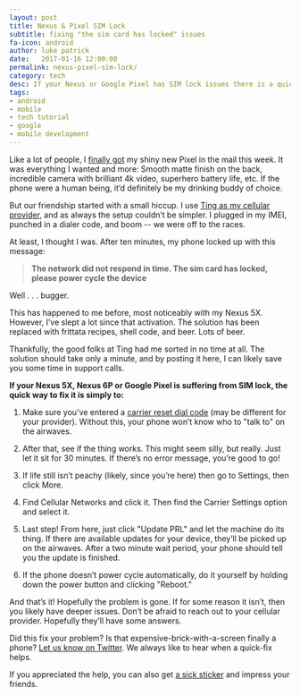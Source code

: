 ```yaml
---
layout: post
title: Nexus & Pixel SIM Lock
subtitle: fixing "the sim card has locked" issues
fa-icon: android
author: luke patrick
date:   2017-01-16 12:00:00
permalink: nexus-pixel-sim-lock/
category: tech
desc: If your Nexus or Google Pixel has SIM lock issues there is a quick and easy fix to your problems. Save yourself a call to tech support and try this one-minute fix first. 
tags:
- android
- mobile
- tech tutorial
- google
- mobile development
---
```


Like a lot of people, I [finally got](http://www.investors.com/news/technology/google-pixel-sales-strong-at-verizon-delays-till-january/) my shiny new Pixel in the mail this week. It was everything I wanted and more: Smooth matte finish on the back, incredible camera with brilliant 4k video, superhero battery life, etc. If the phone were a human being, it’d definitely be my drinking buddy of choice. 

But our friendship started with a small hiccup. I use [Ting as my cellular provider](https://zrapg758j5f.ting.com/), and as always the setup couldn’t be simpler. I plugged in my IMEI, punched in a dialer code, and boom -- we were off to the races. 

At least, I thought I was. After ten minutes, my phone locked up with this message:

> **The network did not respond in time. The sim card has locked, please power cycle the device**

Well . . . bugger. 

This has happened to me before, most noticeably with my Nexus 5X. However, I’ve slept a lot since that activation. The solution has been replaced with frittata recipes, shell code, and beer. Lots of beer. 

Thankfully, the good folks at Ting had me sorted in no time at all. The solution should take only a minute, and by posting it here, I can likely save you some time in support calls. 

**If your Nexus 5X, Nexus 6P or Google Pixel is suffering from SIM lock, the quick way to fix it is simply to:**

1. Make sure you’ve entered a [carrier reset dial code](https://help.ting.com/hc/en-us/articles/205428358-Wiping-the-phone-number-from-your-CDMA-device-Carrier-Reset-) (may be different for your provider). Without this, your phone won’t know who to "talk to" on the airwaves.

2. After that, see if the thing works. This might seem silly, but really. Just let it sit for 30 minutes. If there’s no error message, you’re good to go! 

3. If life still isn’t peachy (likely, since you’re here) then go to Settings, then click More. 

4. Find Cellular Networks and click it. Then find the Carrier Settings option and select it. 

5. Last step! From here, just click "Update PRL" and let the machine do its thing. If there are available updates for your device, they’ll be picked up on the airwaves. After a two minute wait period, your phone should tell you the update is finished. 

6. If the phone doesn’t power cycle automatically, do it yourself by holding down the power button and clicking "Reboot." 

And that’s it! Hopefully the problem is gone. If for some reason it isn’t, then you likely have deeper issues. Don’t be afraid to reach out to your cellular provider. Hopefully they’ll have some answers. 

Did this fix your problem? Is that expensive-brick-with-a-screen finally a phone? [Let us know on Twitter](https://twitter.com/chowdermonsters). We always like to hear when a quick-fix helps. 

If you appreciated the help, you can also get [a sick sticker](https://www.stickermule.com/en/user/1070685347/stickers) and impress your friends. 